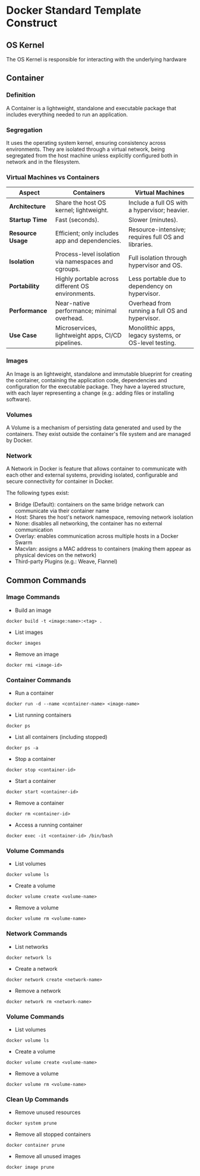 # Docker Standard Template Construct

## OS Kernel
The OS Kernel is responsible for interacting with the underlying hardware

## Container

### Definition
A Container is a lightweight, standalone and executable package that includes everything needed to run an application.

### Segregation
It uses the operating system kernel, ensuring  consistency across environments.
They are isolated through a virtual network, being segregated from the host machine unless explicitly configured both in network and in the filesystem.

### Virtual Machines vs Containers

| **Aspect**         | **Containers**                                       | **Virtual Machines**                                  |
|---------------------|-----------------------------------------------------|-----------------------------------------------------|
| **Architecture**   | Share the host OS kernel; lightweight.              | Include a full OS with a hypervisor; heavier.       |
| **Startup Time**   | Fast (seconds).                                     | Slower (minutes).                                   |
| **Resource Usage** | Efficient; only includes app and dependencies.      | Resource-intensive; requires full OS and libraries.|
| **Isolation**      | Process-level isolation via namespaces and cgroups. | Full isolation through hypervisor and OS.          |
| **Portability**    | Highly portable across different OS environments.   | Less portable due to dependency on hypervisor.     |
| **Performance**    | Near-native performance; minimal overhead.          | Overhead from running a full OS and hypervisor.    |
| **Use Case**       | Microservices, lightweight apps, CI/CD pipelines.   | Monolithic apps, legacy systems, or OS-level testing.|

### Images

An Image is an lightweight, standalone and immutable blueprint for creating the container, containing the application code, dependencies and configuration for the executable package.
They have a layered structure, with each layer representing a change (e.g.: adding files or installing software).

### Volumes

A Volume is a mechanism of persisting data generated and used by the containers. They exist outside the container's file system and are managed by Docker.

### Network

A Network in Docker is feature that allows container to communicate with each other and external systems, providing isolated, configurable and secure connectivity for container in Docker. 

The following types exist:
- Bridge (Default): containers on the same bridge network can communicate via their container name
- Host: Shares the host's network namespace, removing network isolation
- None:  disables all networking, the container has no external communication
- Overlay: enables communication across multiple hosts in a Docker Swarm
- Macvlan: assigns a MAC address to containers (making them appear as physical devices on the network)
- Third-party Plugins (e.g.: Weave, Flannel)

## Common Commands

### Image Commands
- Build an image
```shell
docker build -t <image:name>:<tag> .
```
- List images
```shell
docker images
```
- Remove an image
```shell
docker rmi <image-id>
```

### Container Commands

- Run a container
```shell
docker run -d --name <container-name> <image-name>
```
- List running containers
```shell
docker ps
```
- List all containers (including stopped)
```shell
docker ps -a
```
- Stop a container
```shell
docker stop <container-id>
```
- Start a container
```shell
docker start <container-id>
```
- Remove a container
```shell
docker rm <container-id>
```
- Access a running container
```shell
docker exec -it <container-id> /bin/bash
```

### Volume Commands
- List volumes
```shell
docker volume ls
```
- Create a volume
```shell
docker volume create <volume-name>
```
- Remove a volume
```shell
docker volume rm <volume-name>
```

### Network Commands
- List networks
```shell
docker network ls
```
- Create a network
```shell
docker network create <network-name>
```
- Remove a network
```shell
docker network rm <network-name>
```

### Volume Commands
- List volumes
```shell
docker volume ls
```
- Create a volume
```shell
docker volume create <volume-name>
```
- Remove a volume
```shell
docker volume rm <volume-name>
```

### Clean Up Commands
- Remove unused resources
```shell
docker system prune
```
- Remove all stopped containers
```shell
docker container prune
```
- Remove all unused images
```shell
docker image prune
```



